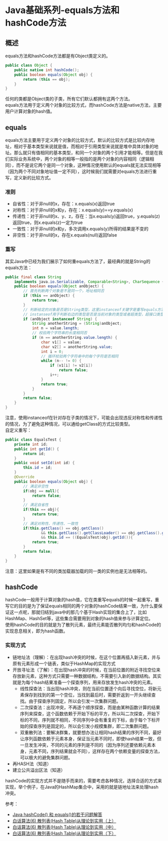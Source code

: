 # Java基础系列-equals方法和hashCode方法
## 概述
equals方法和hashCode方法都是有Object类定义的。
```java
public class Object {
    public native int hashCode();
    public boolean equals(Object obj) {
        return (this == obj);
    }
}
```
任何的类都是Object类的子类，所有它们默认都拥有这两个方法。  
equals方法用于定义两个对象的比较方式，而hashCode方法是native方法，主要用户计算对象的hash值。
## equals
equals方法主要用于定义两个对象的比较方式，默认的比较方式是比较内存地址，相对于基本类型来说就是值，而相对于引用类型来说就是堆中具体对象的地址。那么就只有值相同的基本类型，和同一个对象的两个引用才能相等。但是在我们实际业务系统中，两个对象的相等一般指的是两个对象的内容相同（逻辑相同），而不是说它两个是同一个对象，这种情况使用默认的equals就无法实现相等（因为两个不同对象地址值一定不同），这时候我们就需要对equals方法进行重写，定义新的比较方式。
### 准则
- 自省性：对于非null的x，存在：x.equals(x)返回true
- 对称性：对于非null的x和y，存在：x.equals(y)==y.equals(x)
- 传递性：对于非null的x、y、z，存在：当x.equals(y)返回true，y.equals(z)返回true，则x.equals(z)一定为true
- 一致性：对于非null的x和y，多次调用x.equals(y)所得的结果是不变的
- 非空性：对于非null的x，存在x.equals(null)返回false
### 重写
其实Java中已经为我们展示了如何重equals方法了，最经典的就是String的equals方法：
```java
public final class String
    implements java.io.Serializable, Comparable<String>, CharSequence {
    public boolean equals(Object anObject) {
        // 首先判断两个对象是不是同一个，地址相同否
        if (this == anObject) {
            return true;
        }
        // 判断给定的对象是否是String类型，这里instanceof关键字是重写equals方法时经常使用的一个关键字
        // instanseof用于判断右边的类型是否是当前对象的类型或者超类型，超接口类型等
        if (anObject instanceof String) {
            String anotherString = (String)anObject;
            int n = value.length;
            // 校验两个字符串的长度相同否
            if (n == anotherString.value.length) {
                char v1[] = value;
                char v2[] = anotherString.value;
                int i = 0;
                // 循环校验两个字符串中的每个字符是否相同
                while (n-- != 0) {
                    if (v1[i] != v2[i])
                        return false;
                    i++;
                }
                return true;
            }
        }
        return false;
    }
}
```
注意，使用instanceof在针对存在子类的情况下，可能会出现违反对称性和传递性的情况，为了避免这种情况，可以通给getClass的方式比较类型。  
自定义重写：
```java
public class EqualsTest {
    private int id;
    public int getId() {
        return id;
    }
    public void setId(int id) {
        this.id = id;
    }
    @Override
    public boolean equals(Object obj) {
        // 满足非空性
        if(obj == null){
            return false;
        }
        // 满足自省性
        if(this == obj){
            return true;
        }
        // 满足对称性、传递性、一致性
        if(this.getClass() == obj.getClass()
                && this.getClass().getClassLoader() == obj.getClass().getClassLoader()
                && this.id == ((EqualsTest)obj).getId()){
            return true;
        }
        return false;
    }
}
```
注意：这里如果是有不同的类加载器加载的同一类的实例也是无法相等的。
## hashCode
hashCode一般用于计算对象的hash值，它在类重写equals的时候一起重写，重写它的目的是为了保证equals相同的两个对象的hashCode结果一致，为什么要保证这一点呢，那就归结到java中的那几个基于Hash实现的集合上了，比如HashMap、HashSet等，这些集合需要用到对象的hash值来参与计算定位。  
使用hashCode的目的就是为了散列元素，最终元素能否散列均匀和hashCode的实现息息相关，即为hash函数。
### 实现方式
- 链地址法（理解）：在出现hash冲突的时候，在这个位置再插入新元素，并与原有元素形成一个链表，类似于HashMap的实现方式
- 开放寻址法（了解）：在出现hash冲突的时候，在当前位置的附近寻找空位来存放新元素，这种方式只需要一种数据结构，不需要引入新的数据结构。其实就是为每个hash结果准备一个探查序列，用来存放发生hash冲突的元素。
    - 线性探查法：当出现hash冲突，则在当前位置逐个向后寻找空位，将新元素保存到找到的第一个空位，当找到最后时，需要折返到一开头继续查找。由于探查序列固定，所以会引发一次集群问题。
    - 二次探查法：出现冲突，不再逐个顺序探查，而是由某种函数计算的结果序列来探查，这个函数依赖于开始下标的平方，所以叫二次探查，开始下标的不同，序列就不相同，不同序列中会有重复的下标，由于每个下标开始的探查序列是固定的，所以会引发小规模集群，即二次集群问题。
    - 双重散列法：要解决群集，就要想办法让相同hash结果的序列不同，最好让序列函数依赖于元素本身，保证当元素不同时，即使hash结果一致，但一旦发生冲突，不同的元素的序列是不同的（因为序列还要依赖元素本身，元素不同，序列结果就会不同），这样存在两个依赖变量的探查方法，可以极大的避免集群问题。
- 再HASH法（知道）
- 建立公共溢出区法（知道）

hashCode的实现方式并不是随手而来的，需要考虑各种情况，选择合适的方式来实现，举个例子，在Java的HashMap集合中，采用的就是链地址法来处理hash冲突。

参考：
- [Java hashCode() 和 equals()的若干问题解答](http://www.cnblogs.com/skywang12345/p/3324958.html)
- [白话算法(6) 散列表(Hash Table)从理论到实用（上）](http://www.cnblogs.com/1-2-3/archive/2010/10/11/hash-table-part1.html)
- [白话算法(6) 散列表(Hash Table)从理论到实用（中）](http://www.cnblogs.com/1-2-3/archive/2010/10/12/hash-table-part2.html)
- [白话算法(6) 散列表(Hash Table)从理论到实用（下）](http://www.cnblogs.com/1-2-3/archive/2010/10/18/hash-table-part3.html)
